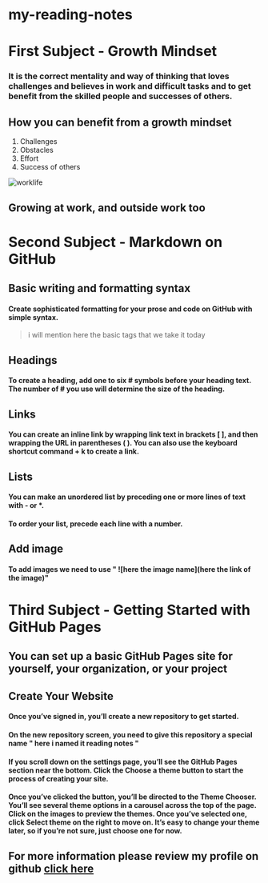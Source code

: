 # my-reading-notes 
# First Subject - Growth Mindset
### It is the correct mentality and way of thinking that loves challenges and believes in work and difficult tasks and to get benefit from the skilled people and successes of others.
## How you can benefit from a growth mindset
1. Challenges
2. Obstacles
3. Effort
4. Success of others

![worklife](https://www.lifeskillsgroup.com.au/hs-fs/hubfs/growth%20mindset-2.png?width=530&name=growth%20mindset-2.png)
## Growing at work, and outside work too


# Second Subject - Markdown on GitHub
## Basic writing and formatting syntax
#### Create sophisticated formatting for your prose and code on GitHub with simple syntax.
> i will mention here the basic tags that we take it today
## Headings
#### To create a heading, add one to six # symbols before your heading text. The number of # you use will determine the size of the heading.
## Links
#### You can create an inline link by wrapping link text in brackets [ ], and then wrapping the URL in parentheses ( ). You can also use the keyboard shortcut command + k to create a link.
## Lists
#### You can make an unordered list by preceding one or more lines of text with - or *.
#### To order your list, precede each line with a number.
## Add image
#### To add images we need to use " ![here the image name](here the link of the image)"

# Third Subject - Getting Started with GitHub Pages
## You can set up a basic GitHub Pages site for yourself, your organization, or your project
## Create Your Website
#### Once you’ve signed in, you’ll create a new repository to get started.
#### On the new repository screen, you need to give this repository a special name " here i named it reading notes "
#### If you scroll down on the settings page, you’ll see the GitHub Pages section near the bottom. Click the Choose a theme button to start the process of creating your site.
#### Once you’ve clicked the button, you’ll be directed to the Theme Chooser. You’ll see several theme options in a carousel across the top of the page. Click on the images to preview the themes. Once you’ve selected one, click Select theme on the right to move on. It’s easy to change your theme later, so if you’re not sure, just choose one for now.

## For more information please review my profile on github [click here](https://github.com/sultan-elayan)
